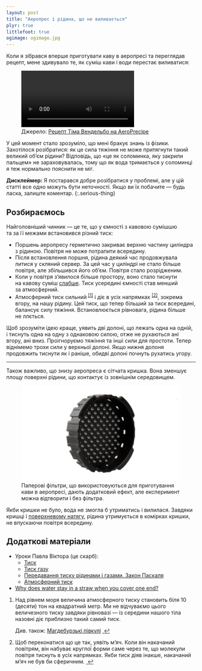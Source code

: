 ```yaml
---
layout: post
title: "Аеропрес і рідина, що не виливається"
plyr: true
littlefoot: true
ogimage: ogimage.jpg
---
```


Коли я зібрався вперше приготувати каву в аеропресі та переглядав рецепт, мене здивувало те, як суміш кави і води перестає виливатися:

<figure>
  <video class="js-player" data-plyr-config= '{"controls": ["play-large", "play", "progress", "current-time"]}' loop autoplay controls playsinline>
    <source src="/i/blog/aeropress-physics/demo.mp4" type="video/mp4" />
  </video>
  <figcaption>Джерело: <a href="https://www.youtube.com/watch?v=wGZ3VdCJvu0">Рецепт Тіма Вендельбо на AeroPrecipe</a></figcaption>
</figure>

<!-- more -->

У цей момент стало зрозуміло, що мені бракує знань із фізики. Захотілося розібратися: як це сила тяжіння не може притягнути такий великий обʼєм рідини? Відповідь, що «це як соломинка, яку закрили пальцем» не зараховувалась, тому що як вода тримається у соломинці я теж нормально пояснити не міг.

**Дисклеймер:** Я постарався добре розібратися у проблемі, але у цій статті все одно можуть бути неточності. Якщо ви їх побачите — будь ласка, залиште коментар.
{:.serious-thing}

## Розбираємось

Найголовніший чинник — це те, що у ємності з кавовою сумішшю та за її межами встановився різний тиск:

- Поршень аеропресу герметично закриває верхню частину циліндра з рідиною. Повітря не може потрапити всередину.
- Після встановлення поршня, рідина деякий час продовжувала литися у скляний сервер. За цей час у циліндрі не стало більше повітря, але збільшився його обʼєм. Повітря стало розрідженим.
- Коли у повітря зʼявилося більше простору, воно стало тиснути на кавову суміш [слабше](https://uk.wikipedia.org/wiki/Закон_Бойля_—_Маріотта). Тиск усередині ємності став менший за атмосферний.
- Атмосферний тиск сильний <sup id="fnref:1"><a href="#fn:1" class="footnote">[1]</a></sup> і діє в усіх напрямках <sup id="fnref:2"><a href="#fn:2" class="footnote">[2]</a></sup>, зокрема вгору, на нашу рідину. Цей тиск, що тепер більший за тиск всередині, балансує силу тяжіння. Встановлюється рівновага, рідина більше не ллється.

Щоб зрозуміти ідею краще, уявить дві долоні, що лежать одна на одній, і тиснуть одна на одну з однаковою силою, отже не рухаються ані вгору, ані вниз. Проігноруємо тяжіння та інші сили для простоти. Тепер віднімемо трохи сили у верхньої долоні. Якщо нижня долоня продовжить тиснути як і раніше, обидві долоні почнуть рухатись угору.

* * *

Також важливо, що знизу аеропреса є сітчата кришка. Вона зменшує площу поверхні рідини, що контактує із зовнішнім середовищем.

<figure class="figure--center">
  <img src="/i/blog/aeropress-physics/filter-cap.jpg" srcset="/i/blog/aeropress-physics/filter-cap@2x.jpg 2x" alt="Сітчата кришка аеропресу">
  <figcaption>Паперові фільтри, що використовуються для приготування кави в аеропресі, дають додатковий ефект, але експеримент можна відтворити і без фільтра.</figcaption>
</figure>

Якби кришки не було, вода не змогла б утриматись і вилилася. Завдяки кришці і [поверхневому натягу](https://uk.wikipedia.org/wiki/Поверхневий_натяг), рідина утримується в комірках кришки, не впускаючи повітря всередину.

## Додаткові матеріали

- Уроки Павла Віктора (це скарб):
	- [Тиск](https://www.youtube.com/watch?v=P3gzqGQGya0)
	- [Тиск газу](https://www.youtube.com/watch?v=VC9he6iyhLI)
	- [Передавання тиску рідинами і газами. Закон Паскаля](https://www.youtube.com/watch?v=SJFEz5chLCo)
	- [Атмосферний тиск](https://www.youtube.com/watch?v=kzW5WVyB3mI)
	<!-- - [Прояви атмосферного тиску](https://www.youtube.com/watch?v=vanTR5wpOnk) (з 18:49) -->
- [Why does water stay in a straw when you cover one end?](https://www.madsci.org/posts/archives/2000-05/959607056.Ph.r.html)
<!-- [Plug a Leaky Bottle with the Power of Air!](https://www.scientificamerican.com/article/plug-a-leaky-bottle-with-the-power-of-air/) -->

<div class="footnotes">
  <ol>
    <li id="fn:1">
      <p>Над рівнем моря величина атмосферного тиску становить біля 10 (десяти) тон на квадратний метр. Ми не відчуваємо цього величезного тиску завдяки рівновазі — із середини нашого тіла назовні діє приблизно такий самий тиск.</p><p>Див. також: <a href="https://uk.wikipedia.org/wiki/Магдебурзькі_півкулі">Магдебурзькі півкулі</a>
      <a href="#fnref:1" class="reversefootnote"> ↩</a></p>
    </li>
    <li id="fn:2">
      Щоб переконатися що це так, уявіть мʼяч. Коли він накачаний повітрям, він набуває круглої форми саме через те, що молекули повітря тиснуть в усіх напрямках. Якби тиск діяв інакше, накачаний мʼяч не був би сферичним.
      <a href="#fnref:2" class="reversefootnote"> ↩</a>
    </li>
  </ol>
</div>
